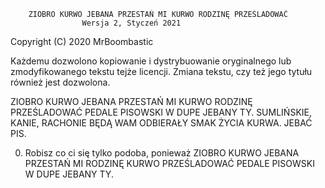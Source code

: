         ZIOBRO KURWO JEBANA PRZESTAŃ MI KURWO RODZINĘ PRZEŚLADOWAĆ
                    Wersja 2, Styczeń 2021

Copyright (C) 2020 MrBoombastic

Każdemu dozwolono kopiowanie i dystrybuowanie oryginalnego lub zmodyfikowanego
tekstu tejże licencji. Zmiana tekstu, czy też jego tytułu również jest dozwolona.

ZIOBRO KURWO JEBANA PRZESTAŃ MI KURWO RODZINĘ PRZEŚLADOWAĆ
PEDALE PISOWSKI W DUPE JEBANY TY. SUMLIŃSKIE, KANIE, RACHONIE BĘDĄ WAM ODBIERAŁY SMAK ŻYCIA KURWA.
JEBAĆ PIS.

0. Robisz co ci się tylko podoba, ponieważ ZIOBRO KURWO JEBANA PRZESTAŃ MI RODZINĘ KURWO PRZEŚLADOWAĆ PEDALE PISOWSKI W DUPE JEBANY TY.